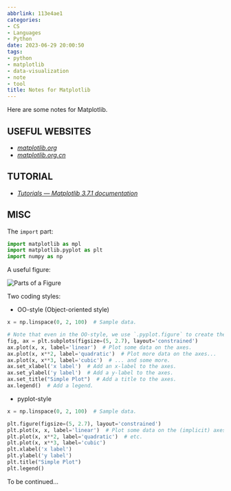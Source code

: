 ```yaml
---
abbrlink: 113e4ae1
categories:
- CS
- Languages
- Python
date: 2023-06-29 20:00:50
tags:
- python
- matplotlib
- data-visualization
- note
- tool
title: Notes for Matplotlib
---
```


Here are some notes for Matplotlib.

<!--more-->

## USEFUL WEBSITES

- _[matplotlib.org](https://matplotlib.org/)_
- _[matplotlib.org.cn](https://www.matplotlib.org.cn/)_

## TUTORIAL

- _[Tutorials — Matplotlib 3.7.1 documentation](https://matplotlib.org/stable/tutorials/index.html)_

## MISC

The `import` part:

```python
import matplotlib as mpl
import matplotlib.pyplot as plt
import numpy as np
```

A useful figure:

![Parts of a Figure](https://webp.blocklune.cc/blog-imgs/cs/languages/python/notes-for-matplotlib/1.png)

Two coding styles:

- OO-style (Object-oriented style)

```python
x = np.linspace(0, 2, 100)  # Sample data.

# Note that even in the OO-style, we use `.pyplot.figure` to create the Figure.
fig, ax = plt.subplots(figsize=(5, 2.7), layout='constrained')
ax.plot(x, x, label='linear')  # Plot some data on the axes.
ax.plot(x, x**2, label='quadratic')  # Plot more data on the axes...
ax.plot(x, x**3, label='cubic')  # ... and some more.
ax.set_xlabel('x label')  # Add an x-label to the axes.
ax.set_ylabel('y label')  # Add a y-label to the axes.
ax.set_title("Simple Plot")  # Add a title to the axes.
ax.legend()  # Add a legend.
```

- pyplot-style

```python
x = np.linspace(0, 2, 100)  # Sample data.

plt.figure(figsize=(5, 2.7), layout='constrained')
plt.plot(x, x, label='linear')  # Plot some data on the (implicit) axes.
plt.plot(x, x**2, label='quadratic')  # etc.
plt.plot(x, x**3, label='cubic')
plt.xlabel('x label')
plt.ylabel('y label')
plt.title("Simple Plot")
plt.legend()
```

To be continued...